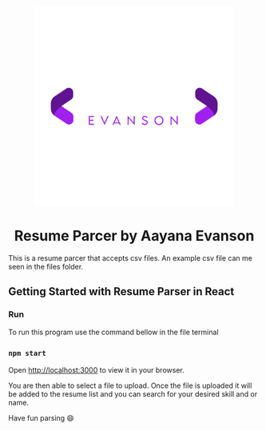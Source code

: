 <p align="center" >
  <img src="images/Anna_Logo_Inivs_white.png" width="400" height="400" />
</p>
<h1 align ="center"> Resume Parcer by Aayana Evanson </h1>

This is a resume parcer that accepts csv files. 
An example csv file can me seen in the files folder.

<h2>Getting Started with Resume Parser in React</h2>

<h3>Run</h3>

To run this program use the command bellow in the file terminal

### `npm start`

Open [http://localhost:3000](http://localhost:3000) to view it in your browser.

You are then able to select a file to upload. 
Once the file is uploaded it will be added to the resume list and you can search for your desired skill and or name.

Have fun parsing :smile:



